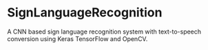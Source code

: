 # SignLanguageRecognition
A CNN based sign language recognition system with text-to-speech conversion using Keras TensorFlow and OpenCV.

